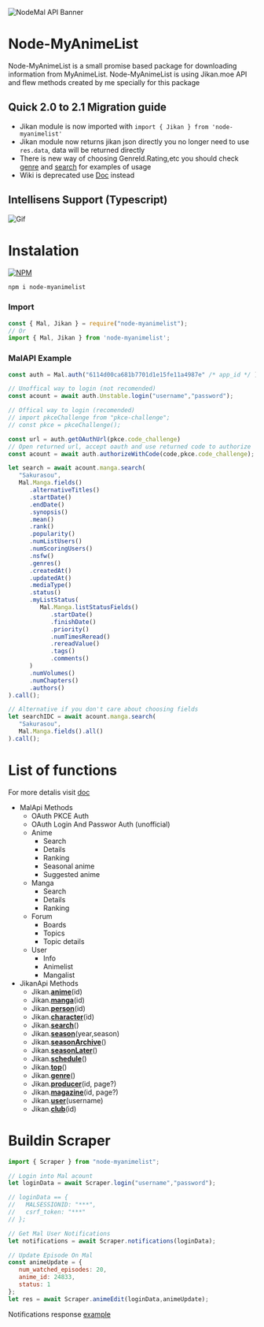![NodeMal API Banner](https://i.imgur.com/IcBShyO.png)

# Node-MyAnimeList
Node-MyAnimeList is a small promise based package for downloading information from MyAnimeList.
Node-MyAnimeList is using Jikan.moe API and flew methods created by me specially for this package

## Quick 2.0 to 2.1 Migration guide
- Jikan module is now imported with `import { Jikan } from 'node-myanimelist'`
- Jikan module now returns jikan json directly you no longer need to use `res.data`, data will be returned directly
- There is new way of choosing GenreId.Rating,etc you should check [genre](https://polymeilex.github.io/node-myanimelist/classes/_jikan_index_._jikan_genre_.genre.html) and [search](https://polymeilex.github.io/node-myanimelist/classes/_jikan_index_._jikan_search_.search.html) for examples of usage
- Wiki is deprecated use [Doc](https://polymeilex.github.io/node-myanimelist/) instead

## Intellisens Support (Typescript)
![Gif](https://i.imgur.com/J1dUQf2.gif)

# Instalation
[![NPM](https://nodei.co/npm/node-myanimelist.png)](https://nodei.co/npm/node-myanimelist/)
```sh
npm i node-myanimelist
```

### Import
```js
const { Mal, Jikan } = require("node-myanimelist");
// Or
import { Mal, Jikan } from 'node-myanimelist';
```
### MalAPI Example
```ts
const auth = Mal.auth("6114d00ca681b7701d1e15fe11a4987e" /* app_id */ );

// Unoffical way to login (not recomended)
const acount = await auth.Unstable.login("username","password");

// Offical way to login (recomended)
// import pkceChallenge from "pkce-challenge";
// const pkce = pkceChallenge();

const url = auth.getOAuthUrl(pkce.code_challenge)
// Open returned url, accept oauth and use returned code to authorize
const acount = await auth.authorizeWithCode(code,pkce.code_challenge);

let search = await acount.manga.search(
   "Sakurasou",
   Mal.Manga.fields()
      .alternativeTitles()
      .startDate()
      .endDate()
      .synopsis()
      .mean()
      .rank()
      .popularity()
      .numListUsers()
      .numScoringUsers()
      .nsfw()
      .genres()
      .createdAt()
      .updatedAt()
      .mediaType()
      .status()
      .myListStatus(
         Mal.Manga.listStatusFields()
            .startDate()
            .finishDate()
            .priority()
            .numTimesReread()
            .rereadValue()
            .tags()
            .comments()
      )
      .numVolumes()
      .numChapters()
      .authors()
).call();

// Alternative if you don't care about choosing fields
let searchIDC = await acount.manga.search(
   "Sakurasou",
   Mal.Manga.fields().all()
).call();
```
# List of functions
For more detalis visit [doc](https://polymeilex.github.io/node-myanimelist/)
* MalApi Methods
	* OAuth PKCE Auth
	* OAuth Login And Passwor Auth (unofficial)
  * Anime
    * Search
    * Details
    * Ranking
    * Seasonal anime
    * Suggested anime
  * Manga
    * Search
    * Details
    * Ranking
  * Forum
    * Boards
    * Topics
    * Topic details 
  * User
    * Info
    * Animelist
    * Mangalist
* JikanApi Methods
	* Jikan.**[anime](https://polymeilex.github.io/node-myanimelist/modules/_jikan_index_.html)**(id)
	* Jikan.**[manga](https://polymeilex.github.io/node-myanimelist/modules/_jikan_index_.html)**(id) 
	* Jikan.**[person](https://polymeilex.github.io/node-myanimelist/modules/_jikan_index_.html)**(id) 
	* Jikan.**[character](https://polymeilex.github.io/node-myanimelist/modules/_jikan_index_.html)**(id) 
 	* Jikan.**[search](https://polymeilex.github.io/node-myanimelist/modules/_jikan_index_.html)**()
 	* Jikan.**[season](https://polymeilex.github.io/node-myanimelist/modules/_jikan_index_.html)**(year,season)
 	* Jikan.**[seasonArchive](https://polymeilex.github.io/node-myanimelist/modules/_jikan_index_.html)**()
 	* Jikan.**[seasonLater](https://polymeilex.github.io/node-myanimelist/modules/_jikan_index_.html)**() 
	* Jikan.**[schedule](https://polymeilex.github.io/node-myanimelist/modules/_jikan_index_.html)**()
	* Jikan.**[top](https://polymeilex.github.io/node-myanimelist/modules/_jikan_index_.html)**()
	* Jikan.**[genre](https://polymeilex.github.io/node-myanimelist/modules/_jikan_index_.html)**()
	* Jikan.**[producer](https://polymeilex.github.io/node-myanimelist/modules/_jikan_index_.html)**(id, page?)
	* Jikan.**[magazine](https://polymeilex.github.io/node-myanimelist/modules/_jikan_index_.html)**(id, page?)
	* Jikan.**[user](https://polymeilex.github.io/node-myanimelist/modules/_jikan_index_.html)**(username)
	* Jikan.**[club](https://polymeilex.github.io/node-myanimelist/modules/_jikan_index_.html)**(id)

# Buildin Scraper
```js
import { Scraper } from "node-myanimelist";

// Login into Mal acount
let loginData = await Scraper.login("username","password");

// loginData == {
//   MALSESSIONID: "***",
//   csrf_token: "***"
// };

// Get Mal User Notifications
let notifications = await Scraper.notifications(loginData);

// Update Episode On Mal
const animeUpdate = {
   num_watched_episodes: 20,
   anime_id: 24833,
   status: 1
};
let res = await Scraper.animeEdit(loginData,animeUpdate);

```
Notifications response [example](https://github.com/PolyMeilex/node-myanimelist/blob/master/dataExamples/exampleNotyfications.json)
